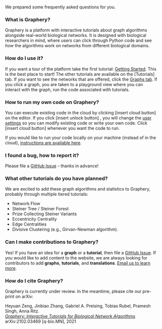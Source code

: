We prepared some frequently asked questions for you. 

### What is Graphery?

Graphery is a platform with interactive tutorials about graph algorithms alongside real-world biological networks. It is designed with biological researchers in mind, where users can click through Python code and see _how_ the algorithms work on networks from different biological domains.

### How do I use it?

If you want a tour of the platform take the first tutorial: [Getting Started](https://graphery.reedcompbio.org/tutorial/en-us/get-started).  This is the best place to start!  The other tutorials are available on the [Tutorials] tab.  If you want to see the networks that are offered, click the [Graphs tab](https://graphery.reedcompbio.org/graphs).  If you click a graph, you are taken to a playground view where you can interact with the graph, run the code associated with tutorials.

### How to run my own code on Graphery?

You can execute existing code in the cloud by clicking [insert cloud button] on the editor.  If you click [insert unlock button] , you will change the [user settings](https://graphery.reedcompbio.org/settings) so you can modify existing code or write your own code.  Click [insert cloud button] whenever you want the code to run.

If you would like to run your code locally on your machine (instead of in the cloud), [instructions are available here](https://docs.graphery.reedcompbio.org/user-manual/local-server/).

### I found a bug, how to report it?

Please file a [GitHub Issue](https://github.com/FlickerSoul/Graphery/issues) - thanks in advance!

### What other tutorials do you have planned?

We are excited to add these graph algorithms and statistics to Graphery, probably through multiple tiered tutorials:
- Network Flow
- Steiner Tree / Steiner Forest
- Prize Collecting Steiner Variants
- Eccentricity Centrality
- Edge Centralities
- Divisive Clustering (e.g., Girvan-Newman algorithm).

### Can I make contributions to Graphery?

Yes! If you have an idea for a **graph** or a **tutorial**, then file a [GitHub Issue](https://github.com/FlickerSoul/Graphery/issues).  If you would like to add content to the website, we are always looking for contributors to add **graphs**, **tutorials**, and **translations**. [Email us to learn more](mailto:graphery@groups.reed.edu).

### How do I cite Graphery?

Graphery is currently under review. In the meantime, please cite our pre-print on arXiv:

Heyuan Zeng, Jinbiao Zhang, Gabriel A. Preising, Tobias Rubel, Pramesh Singh, Anna Ritz.  
[_Graphery: Interactive Tutorials for Biological Network Algorithms_](https://arxiv.org/abs/2102.03469)
arXiv:2102.03469 [q-bio.MN], 2021
